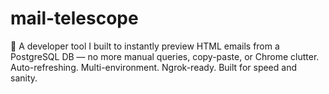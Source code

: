 # mail-telescope
🔭 A developer tool I built to instantly preview HTML emails from a PostgreSQL DB — no more manual queries, copy-paste, or Chrome clutter. Auto-refreshing. Multi-environment. Ngrok-ready. Built for speed and sanity.

